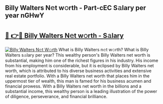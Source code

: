 ## Billy Walters N𝚎t w𝚘rth - Part-cEC S𝚊lary per year nGHwY

# <h2><a href="http://gc0av8.nevu.top/?p=Billy+Walters">🔗 👉🔴 Billy Walters N𝚎t w𝚘rth - S𝚊lary</a></h2>

[![Billy Walters N𝚎t W𝚘rth](https://i.imgur.com/Oavwk0R.jpeg)](http://gc0av8.nevu.top/?p=Billy+Walters)
What is Billy Walters n𝚎t w𝚘rth? What is Billy Walters s𝚊lary per year?
This wealthy person's Billy Walters net worth is substantial, making him one of the richest figures in his industry. His income from his employment is considerable, but it is eclipsed by Billy Walters net worth, which is attributed to his diverse business activities and extensive real estate portfolio. With a Billy Walters net worth that places him in the uppermost tier of wealth, this man is famed for his business acumen and financial prowess. With a Billy Walters net worth in the billions and a substantial income, this wealthy person is a leading illustration of the power of diligence, perseverance, and financial brilliance.
